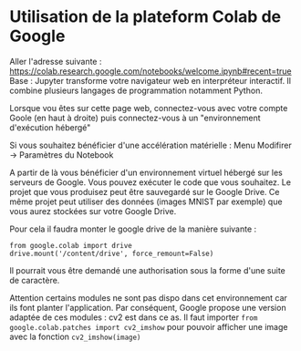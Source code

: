 # Utilisation de la plateform Colab de Google

Aller l'adresse suivante : https://colab.research.google.com/notebooks/welcome.ipynb#recent=true
Base : Jupyter transforme votre navigateur web en interpréteur interactif. Il combine plusieurs langages
de programmation notamment Python.

Lorsque vou êtes sur cette page web, connectez-vous avec votre compte Goole (en haut à droite) puis connectez-vous à
un "environnement d'exécution hébergé"

Si vous souhaitez bénéficier d'une accélération matérielle : Menu Modifirer -> Paramètres du Notebook

A partir de là vous bénéficier d'un environnement virtuel hébergé sur les serveurs de Google. Vous pouvez exécuter le code
que vous souhaitez.
Le projet que vous produisez peut être sauvegardé sur le Google Drive.
Ce même projet peut utiliser des données (images MNIST par exemple) que vous aurez stockées sur votre Google Drive.

Pour cela il faudra monter le google drive de la manière suivante :

```
from google.colab import drive
drive.mount('/content/drive', force_remount=False)
```
Il pourrait vous être demandé une authorisation sous la forme d'une suite de caractère.

Attention certains modules ne sont pas dispo dans cet environnement car ils font planter l'application. Par conséquent, Google
propose une version adaptée de ces modules : cv2 est dans ce as. Il faut importer
```from google.colab.patches import cv2_imshow``` pour pouvoir afficher une image avec la fonction ```cv2_imshow(image)```
